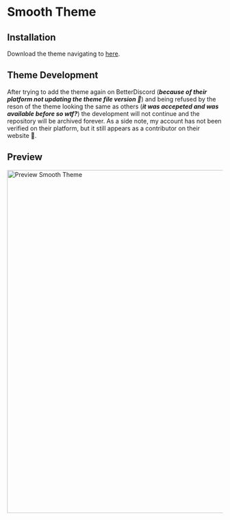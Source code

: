 # Smooth Theme

## Installation

Download the theme navigating to [here](https://github.com/datsfilipe/smooth-theme/releases/tag/2.0.0).

## Theme Development

After trying to add the theme again on BetterDiscord (***because of their platform not updating the theme file version 🥲***) and being refused by the reson of the theme looking the same as others (***it was accepeted and was available before so wtf?***) the development will not continue and the repository will be archived forever. As a side note, my account has not been verified on their platform, but it still appears as a contributor on their website 🫠.

## Preview

<p>
  <img src="https://i.imgur.com/M2i38ee.gif" alt="Preview Smooth Theme" width="800" />
</p>
